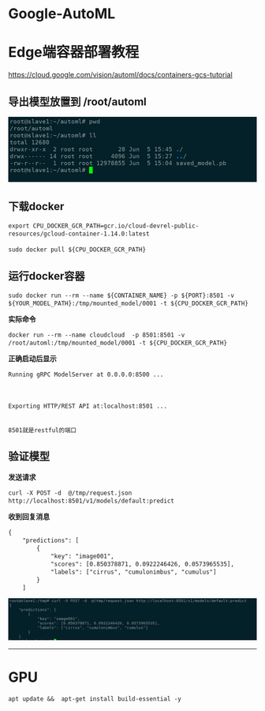 # Google-AutoML


# Edge端容器部署教程    
https://cloud.google.com/vision/automl/docs/containers-gcs-tutorial   


## 导出模型放置到 /root/automl

![dir](AutoML-QuickStart/_image/dir.png)



## 下载docker
```
export CPU_DOCKER_GCR_PATH=gcr.io/cloud-devrel-public-resources/gcloud-container-1.14.0:latest

sudo docker pull ${CPU_DOCKER_GCR_PATH}

```


##  运行docker容器
```
sudo docker run --rm --name ${CONTAINER_NAME} -p ${PORT}:8501 -v ${YOUR_MODEL_PATH}:/tmp/mounted_model/0001 -t ${CPU_DOCKER_GCR_PATH}

```



**实际命令**

```
docker run --rm --name cloudcloud  -p 8501:8501 -v /root/automl:/tmp/mounted_model/0001 -t ${CPU_DOCKER_GCR_PATH}

```

**正确启动后显示**

```
Running gRPC ModelServer at 0.0.0.0:8500 ...



Exporting HTTP/REST API at:localhost:8501 ...


8501就是restful的端口
```

##  验证模型

**发送请求**
```
curl -X POST -d  @/tmp/request.json http://localhost:8501/v1/models/default:predict
```


**收到回复消息**

```
{
    "predictions": [
        {
            "key": "image001",
            "scores": [0.850378871, 0.0922246426, 0.0573965535],
            "labels": ["cirrus", "cumulonimbus", "cumulus"]
        }
    ]

```


![req-res](AutoML-QuickStart/_image/req-res.png)




------------------

#  GPU


```
apt update &&  apt-get install build-essential -y
```
